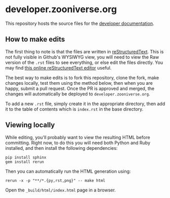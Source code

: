 developer.zooniverse.org
========================

This repository hosts the source files for the [developer documentation](http://developer.zooniverse.org).

## How to make edits

The first thing to note is that the files are written in [reStructuredText](http://docutils.sourceforge.net/rst.html). 
This is not fully visible in Github's WYSIWYG view, you will need to view the Raw version of the `.rst` files to see 
everything, or else edit the files directly. You may find [this online reStructuredText editor](http://rst.ninjs.org/) useful.

The best way to make edits is to fork this repository, clone the fork, make changes locally, test them using the method 
below, then when you are happy, submit a pull request. Once the PR is approved and merged, the changes will automatically 
be deployed to `developer.zooniverse.org`.

To add a new `.rst` file, simply create it in the appropriate directory, then add it to the table of contents which 
is `index.rst` in the base directory.

## Viewing locally

While editing, you'll probably want to view the resulting HTML before committing. Right now, to do this you
will need both Python and Ruby installed, and then install the following dependencies:

```
pip install sphinx
gem install rerun
```

Then you can automatically run the HTML generation using:

```
rerun -x -p "**/*.{py,rst,png}" -- make html
```

Open the `_build/html/index.html` page in a browser.
